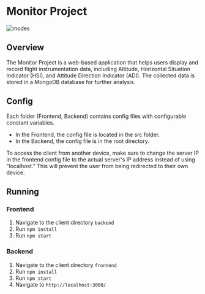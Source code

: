 # Monitor Project

![modes](https://github.com/user-attachments/assets/42f32aa0-3db8-4960-9fd8-2a298de77bc5)

## Overview

The Monitor Project is a web-based application that helps users display and record flight instrumentation data, including Altitude, Horizontal Situation Indicator (HSI), and Attitude Direction Indicator (ADI). The collected data is stored in a MongoDB database for further analysis.

## Config
Each folder (Frontend, Backend) contains config files with configurable constant variables.

* In the Frontend, the config file is located in the src folder.
* In the Backend, the config file is in the root directory.

To access the client from another device, make sure to change the server IP in the frontend config file to the actual server's IP address instead of using "localhost." This will prevent the user from being redirected to their own device.

## Running
### Frontend
1. Navigate to the client directory `backend`
2. Run `npm install`
3. Run `npm start`

### Backend
1. Navigate to the client directory `frontend`
2. Run `npm install`
3. Run `npm start`
4. Navigate to `http://localhost:3000/`
